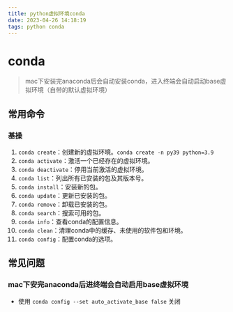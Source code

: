 ```yaml
---
title: python虚拟环境conda
date: 2023-04-26 14:18:19
tags: python conda
---
```


# conda

> mac下安装完anaconda后会自动安装conda，进入终端会自动启动base虚拟环境（自带的默认虚拟环境）

## 常用命令

### 基操

1. `conda create`：创建新的虚拟环境。`conda create -n py39 python=3.9`
2. `conda activate`：激活一个已经存在的虚拟环境。
3. `conda deactivate`：停用当前激活的虚拟环境。
4. `conda list`：列出所有已安装的包及其版本号。
5. `conda install`：安装新的包。
6. `conda update`：更新已安装的包。
7. `conda remove`：卸载已安装的包。
8. `conda search`：搜索可用的包。
9. `conda info`：查看conda的配置信息。
10. `conda clean`：清理conda中的缓存、未使用的软件包和环境。
11. `conda config`：配置conda的选项。





## 常见问题

### mac下安完anaconda后进终端会自动启用base虚拟环境

- 使用 `conda config --set auto_activate_base false` 关闭

